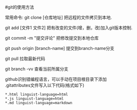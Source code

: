 #git的使用方法

常用命令:
git clone [仓库地址] 把远程的文件拷贝到本地.   

git add [文件1 文件2] 把有改变的文件(增，删，改)加入git版本控制.   

git commit -m "提交评论"  把修改提交到本地仓库    

git push origin [branch-name] 提交到branch-name分支   

git pull 拉取最新代码

git branch -vv 查看当前所属分支


github识别错编程语言，可以手动在项目根目录下添加   
.gitattributes文件写入以下代码(格式如下)   

```
*.html linguist-language=html
*.js linguist-language=html
*.md linguist-language=markdown
```
